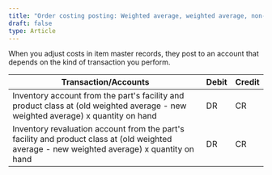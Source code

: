 ```yaml
---
title: "Order costing posting: Weighted average, weighted average, non-component or Item master cost adjustments"
draft: false
type: Article
---
```


When you adjust costs in item master records, they post to an account that depends on the kind of transaction you perform.

| Transaction/Accounts                                                                                                                          | Debit | Credit |
|-----------------------------------------------------------------------------------------------------------------------------------------------|-------|--------|
| Inventory account from the part's facility and product class at  (old weighted average - new weighted average) x quantity on hand             | DR    | CR     |
| Inventory revaluation account from the part's facility and product class at  (old weighted average - new weighted average) x quantity on hand | DR    | CR     |